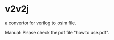 # v2v2j
a convertor for verilog to josim file.

Manual:
Please check the pdf file "how to use.pdf".
